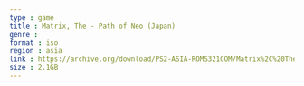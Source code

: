 ```yaml
---
type : game
title : Matrix, The - Path of Neo (Japan)
genre : 
format : iso
region : asia
link : https://archive.org/download/PS2-ASIA-ROMS321COM/Matrix%2C%20The%20-%20Path%20of%20Neo%20%28Japan%29.7z
size : 2.1GB
---
```

